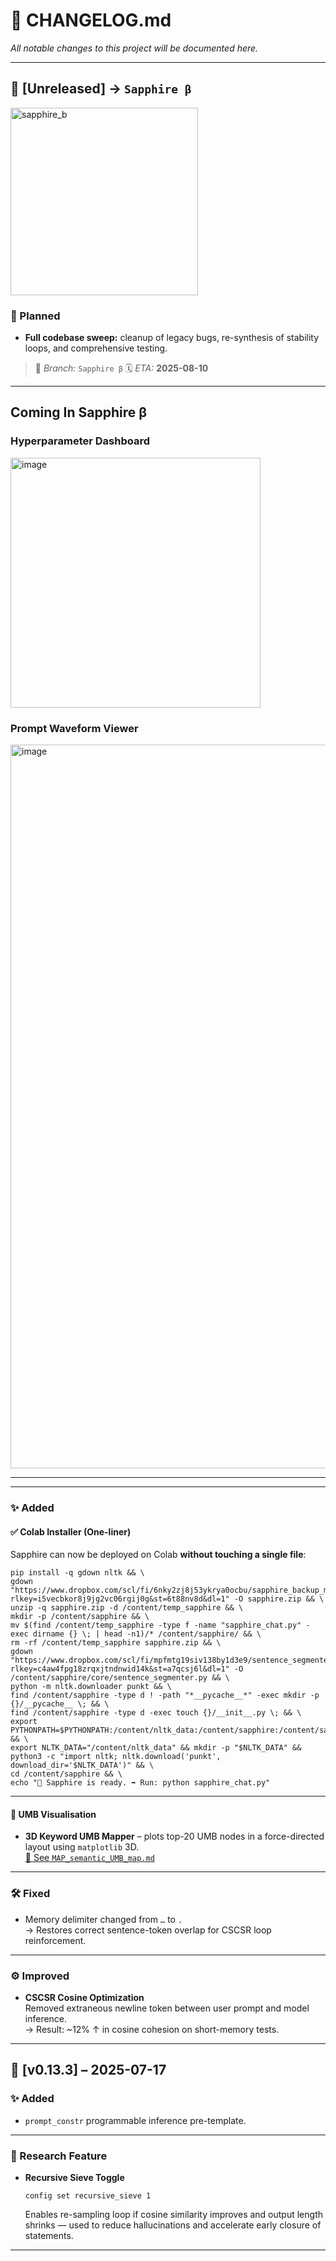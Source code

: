# 🪪 CHANGELOG.md  
_All notable changes to this project will be documented here._

---

## 🚧 [Unreleased] → `Sapphire β`

<img width="300" alt="sapphire_b" src="https://github.com/user-attachments/assets/89d47a0f-a2df-477c-85ee-c56cc33cb07b" />


### 📌 Planned  
- **Full codebase sweep:** cleanup of legacy bugs, re-synthesis of stability loops, and comprehensive testing.  
> 🔖 *Branch:* `Sapphire β`
> 🗓️ *ETA:* **2025-08-10**

---

## Coming In Sapphire β

### Hyperparameter Dashboard

<img width="400" alt="image" src="https://github.com/user-attachments/assets/8a51727e-ae97-496e-97dd-0359f57d8c96" />

### Prompt Waveform Viewer

<img width="3827" height="1158" alt="image" src="https://github.com/user-attachments/assets/1b97b443-d897-4988-976a-6c5009ad662f" />

---
---

### ✨ Added

#### ✅ Colab Installer (One-liner)  
Sapphire can now be deployed on Colab **without touching a single file**:

```
pip install -q gdown nltk && \
gdown "https://www.dropbox.com/scl/fi/6nky2zj8j53ykrya0ocbu/sapphire_backup_master.zip?rlkey=i5vecbkor8j9jg2vc06rgij0g&st=6t88nv8d&dl=1" -O sapphire.zip && \
unzip -q sapphire.zip -d /content/temp_sapphire && \
mkdir -p /content/sapphire && \
mv $(find /content/temp_sapphire -type f -name "sapphire_chat.py" -exec dirname {} \; | head -n1)/* /content/sapphire/ && \
rm -rf /content/temp_sapphire sapphire.zip && \
gdown "https://www.dropbox.com/scl/fi/mpfmtg19siv138by1d3e9/sentence_segmenter.py?rlkey=c4aw4fpg18zrqxjtndnwid14k&st=a7qcsj6l&dl=1" -O /content/sapphire/core/sentence_segmenter.py && \
python -m nltk.downloader punkt && \
find /content/sapphire -type d ! -path "*__pycache__*" -exec mkdir -p {}/__pycache__ \; && \
find /content/sapphire -type d -exec touch {}/__init__.py \; && \
export PYTHONPATH=$PYTHONPATH:/content/nltk_data:/content/sapphire:/content/sapphire/cli:/content/sapphire/core:/content/sapphire/utils && \
export NLTK_DATA="/content/nltk_data" && mkdir -p "$NLTK_DATA" && python3 -c "import nltk; nltk.download('punkt', download_dir='$NLTK_DATA')" && \
cd /content/sapphire && \
echo "💎 Sapphire is ready. ➡️ Run: python sapphire_chat.py"
```

---

#### 🌌 UMB Visualisation  
- **3D Keyword UMB Mapper** – plots top-20 UMB nodes in a force-directed layout using `matplotlib` 3D.  
  [📎 See `MAP_semantic_UMB_map.md`](https://github.com/oldwalls/sapphire/blob/main/MAP_semantic_UMB_map.md)

---

### 🛠️ Fixed  
- Memory delimiter changed from `…` to `. `  
  → Restores correct sentence-token overlap for CSCSR loop reinforcement.

---

### ⚙️ Improved  
- **CSCSR Cosine Optimization**  
  Removed extraneous newline token between user prompt and model inference.  
  → Result: ~12% ↑ in cosine cohesion on short-memory tests.

---

## 🧠 [v0.13.3] – 2025-07-17  

### ✨ Added  
- `prompt_constr` programmable inference pre-template.

---

### 🧪 Research Feature  
- **Recursive Sieve Toggle**  
  ```
  config set recursive_sieve 1
  ```  
  Enables re-sampling loop if cosine similarity improves and output length shrinks — used to reduce hallucinations and accelerate early closure of statements.

---

